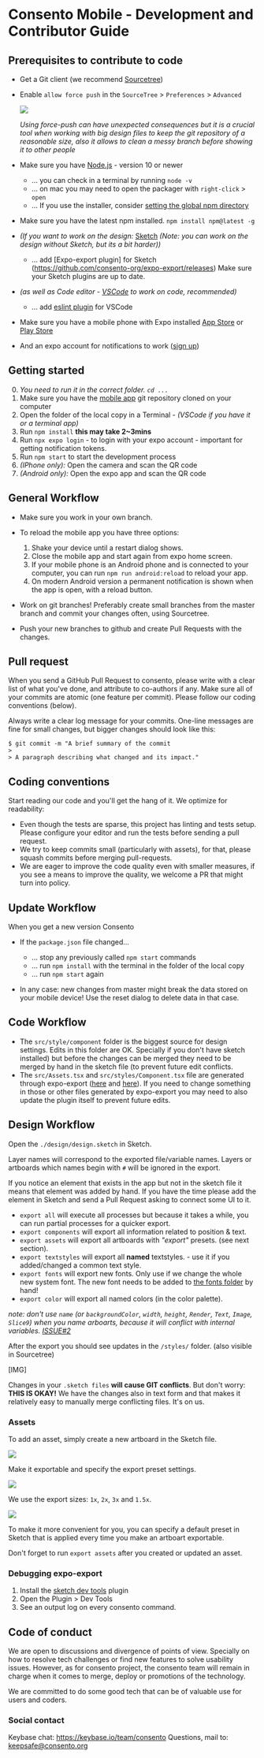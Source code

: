# Consento Mobile - Development and Contributor Guide

## Prerequisites to contribute to code

- Get a Git client (we recommend [Sourcetree](https://www.sourcetreeapp.com/))
- Enable `allow force push` in the `SourceTree` > `Preferences` > `Advanced` 

    <img src="./docs/01-enable-force-push.png" >

    _Using force-push can have unexpected consequences but it is a crucial tool when working with big design files to keep the git repository of a reasonable size, also it allows to clean a messy branch before showing it to other people_

- Make sure you have [Node.js](https://nodejs.org/en/download/) - version 10 or newer

    - ... you can check in a terminal by running `node -v`
    - ... on mac you may need to open the packager with `right-click` > `open`
    - ... If you use the installer, consider [setting the global npm directory](https://github.com/mixonic/docs.npmjs.com/blob/master/content/getting-started/fixing-npm-permissions.md#option-2-change-npms-default-directory-to-another-directory)

- Make sure you have the latest npm installed. `npm install npm@latest -g`
- _(If you want to work on the design:_ [Sketch](https://www.sketch.com/) _(Note: you can work on the design without Sketch, but its a bit harder))_

    - ... add [Expo-export plugin] for Sketch (https://github.com/consento-org/expo-export/releases) Make sure your Sketch plugins are up to date.

- _(as well as Code editor - [VSCode](https://code.visualstudio.com/) to work on code, recommended)_

    - ... add [eslint plugin](https://marketplace.visualstudio.com/items?itemName=dbaeumer.vscode-eslint) for VSCode

- Make sure you have a mobile phone with Expo installed [App Store](https://apps.apple.com/us/app/expo-client/id982107779) or [Play Store](https://play.google.com/store/apps/details?id=host.exp.exponent&hl=en)
- And an expo account for notifications to work ([sign up](https://expo.io/signup))


## Getting started

0. _You need to run it in the correct folder. `cd ...`_
1. Make sure you have the [mobile app](https://github.com/consento-org/mobile) git repository cloned on your computer
2. Open the folder of the local copy in a Terminal - _(VSCode if you have it or a terminal app)_ 
3. Run `npm install` **this may take 2~3mins**
4. Run `npx expo login` - to login with your expo account - important for getting notification tokens.
5. Run `npm start` to start the development process
6. _(IPhone only):_ Open the camera and scan the QR code
7. _(Android only):_ Open the expo app and scan the QR code


## General Workflow

- Make sure you work in your own branch.
- To reload the mobile app you have three options:

    1. Shake your device until a restart dialog shows.
    2. Close the mobile app and start again from expo home screen.
    3. If your mobile phone is an Android phone and is connected to your computer, you can run `npm run android:reload` to reload your app.
    4. On modern Android version a permanent notification is shown when the app is open, with a reload button.

- Work on git branches! Preferably create small branches from the master branch and commit your changes often, using Sourcetree.
- Push your new branches to github and create Pull Requests with the changes.


## Pull request

When you send a GitHub Pull Request to consento, please write with a clear list of what you've done, and attribute to co-authors if any. Make sure all of your commits are atomic (one feature per commit). Please follow our coding conventions (below).

Always write a clear log message for your commits. One-line messages are fine for small changes, but bigger changes should look like this:

```shell
$ git commit -m "A brief summary of the commit
>
> A paragraph describing what changed and its impact."
```


## Coding conventions

Start reading our code and you'll get the hang of it. We optimize for readability:

- Even though the tests are sparse, this project has linting and tests setup. Please configure your editor and run the tests before sending a pull request.
- We try to keep commits small (particularly with assets), for that, please squash commits before merging pull-requests.
- We are eager to improve the code quality even with smaller measures, if you see a means to improve the quality, we welcome a PR that might turn into policy.

## Update Workflow

When you get a new version Consento

- If the `package.json` file changed...

    - ... stop any previously called `npm start` commands
    - ... run `npm install` with the terminal in the folder of the local copy
    - ... run `npm start` again

- In any case: new changes from master might break the data stored on your mobile device! Use the reset dialog to delete data in that case. 

## Code Workflow

- The `src/style/component` folder is the biggest source for design settings. Edits in this folder are OK. Specially if you don't have sketch installed) but before the changes can be merged they need to be merged by hand in the sketch file (to prevent future edit conflicts.
- The `src/Assets.tsx` and `src/styles/Component.tsx` file are generated through expo-export ([here](https://github.com/consento-org/expo-export/blob/be067e387d42aedc3e3e738ef6dce4a3c6ed5e0a/src/generate/components.ts#L462) and [here](https://github.com/consento-org/expo-export/blob/be067e387d42aedc3e3e738ef6dce4a3c6ed5e0a/src/generate/assets.ts#L112)). If you need to change something in those or other files generated by expo-export you may need to also update the plugin itself to prevent future edits.

## Design Workflow

Open the `./design/design.sketch` in Sketch.

Layer names will correspond to the exported file/variable names. Layers or artboards which names begin with `#` will be ignored in the export.

If you notice an element that exists in the app but not in the sketch file it means that element was added by hand. If you have the time please add the element in Sketch and send a Pull Request asking to connect some UI to it.

- `export all` will execute all processes but because it takes a while, you can run partial processes for a quicker export.
- `export components` will export all information related to position & text.
- `export assets` will export all artboards with _"export"_ presets. (see next section).
- `export textstyles` will export all **named** textstyles. - use it if you added/changed a common text style.
- `export fonts` will export new fonts. Only use if we change the whole new system font. The new font needs to be added to [the fonts folder](https://github.com/consento-org/mobile/tree/master/assets/fonts) by hand!
- `export color` will export all named colors (in the color palette).

*note: don't use `name` (or `backgroundColor`, `width`, `height`, `Render`, `Text`, `Image`, `Slice9`) when you name arboarts, because it will conflict with internal variables. [ISSUE#2](https://github.com/consento-org/expo-export/issues/2)*

After the export you should see updates in the `/styles/` folder. (also visible in Sourcetree)

[IMG]

Changes in your `.sketch files` **will cause GIT conflicts**. But don't worry: **THIS IS OKAY!** We have the changes also in text form and that makes it relatively easy to manually merge conflicting files. It's on us.

### Assets

To add an asset, simply create a new artboard in the Sketch file.

<img src="./docs/03a-create-artwork.png" />

Make it exportable and specify the export preset settings.

<img src="./docs/03b-make-exportable.png" />

We use the export sizes: `1x`, `2x`, `3x` and `1.5x`.

<img src="./docs/03c-add-preset.png" />

To make it more convenient for you, you can specify a default preset in Sketch that is applied every time you make an artboart exportable.

Don't forget to run `export assets` after you created or updated an asset.

### Debugging expo-export

1. Install the [sketch dev tools](https://github.com/skpm/sketch-dev-tools/releases/tag/v0.9.9) plugin
2. Open the Plugin > Dev Tools 
3. See an output log on every consento command.

## Code of conduct

We are open to discussions and divergence of points of view. Specially on how to resolve tech challenges or find new features to solve usability issues.
However, as for consento project, the consento team will remain in charge when it comes to merge, deploy or promotions of the technology.

We are committed to do some good tech that can be of valuable use for users and coders.

### Social contact

Keybase chat: https://keybase.io/team/consento
Questions, mail to: [keepsafe@consento.org](mailto:keepsafe@consento.org)
